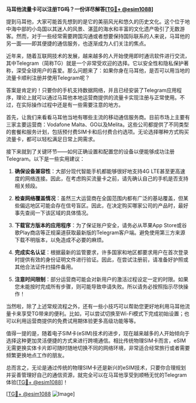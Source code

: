**马耳他流量卡可以注册TG吗？一份详尽解答[[TG💪+ @esim1088](https://t.me/s/esim1088)]**

提到马耳他，大家可能首先想到的是它的美丽风光和悠久的历史文化。这个位于地中海中部的小岛国以其迷人的风景、湛蓝的海水和丰富的文化遗产吸引了无数游客。然而，对于一些经常需要跨国沟通或者想要保持国际联系的人来说，马耳他的另一面——即其便捷的通信服务，也逐渐成为人们关注的焦点。

近年来，随着互联网技术的发展，越来越多的人开始使用即时通讯软件进行交流，其中Telegram（简称TG）就是一个非常受欢迎的选择。它以安全性和隐私保护著称，深受全球用户的喜爱。那么问题来了：如果你身在马耳他，是否可以用当地的流量卡顺利注册并使用Telegram呢？

答案是肯定的！只要你的手机支持数据网络，并且已经安装了Telegram应用程序，理论上就可以通过马耳他本地运营商提供的流量卡实现注册与正常使用。不过，在实际操作过程中还是有一些需要注意的地方。

首先，让我们来看看马耳他当地有哪些主流的移动通信服务商。目前市场上主要有三家主要运营商：Vodafone Malta、GO以及Melita。这些公司都提供了不同类型的套餐和服务计划，包括预付费SIM卡和后付费合约选项。无论选择哪种方式购买流量卡，都可以轻松满足日常上网需求。

接下来就到了关键环节——如何正确设置和配置您的设备以便能够成功注册Telegram。以下是一些实用建议：

1. **确保设备兼容性**：大部分现代智能手机都能够很好地支持4G LTE甚至更高速度的网络连接。因此，在考虑购买流量卡之前，请先确认自己的手机是否支持相关频段。
   
2. **检查网络覆盖情况**：虽然三大运营商在全国范围内都有广泛的基站覆盖，但某些偏远地区可能会存在信号盲区。因此，在决定购买哪家公司的产品时，最好事先查阅一下该区域的具体情况。
    
3. **下载官方版本的应用程序**：为了保证账户安全，请务必从苹果App Store或谷歌Play商店等正规渠道获取最新版的Telegram客户端。避免使用第三方来源下载不明版本，以免造成不必要的麻烦。
    
4. **完成实名认证**：根据最新的监管要求，许多国家和地区都要求用户在首次登录时提供有效的身份证明文件进行验证。因此，在尝试注册前，请准备好护照或其他合法证件扫描件备用。
    
5. **注意时间限制**：部分运营商可能会对新用户的激活过程设定一定的时限。如果您未能按时完成所有步骤，则可能导致申请失败。所以请务必按照指示尽快操作！

当然啦，除了上述常规流程之外，还有一些小技巧可以帮助您更好地利用马耳他流量卡来享受TG带来的便利。比如，可以尝试切换至Wi-Fi模式下完成初始设置；也可以利用运营商提供的免费试用期体验更多高级功能等等。

值得一提的是，随着电子SIM卡(eSIM)技术的进步，现在越来越多的人开始倾向于选择这种更加灵活便捷的方式来进行跨境通信。相比传统物理SIM卡而言，eSIM无需更换实体卡片即可随时随地切换不同的网络环境，非常适合经常旅行或者需要频繁更换地点工作的朋友。

总而言之，无论是通过传统的物理SIM卡还是新兴的eSIM技术，只要你合理规划并妥善管理好自己的通信资源，就完全可以在马耳他享受到顺畅无忧的Telegram体验[[TG💪+ @esim1088](https://t.me/s/esim1088)]！

[[TG💪+ @esim1088](https://t.me/s/esim1088) ![Image](https://i.postimg.cc/4NQfJmqS/Snipaste-2025-05-13-00-14-12.png)]
